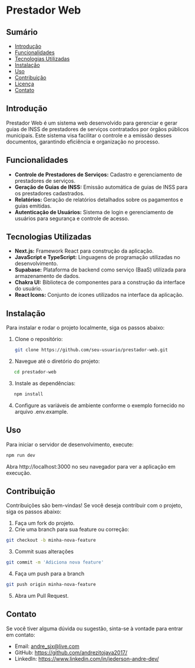 # Prestador Web

## Sumário

- [Introdução](#introdução)
- [Funcionalidades](#funcionalidades)
- [Tecnologias Utilizadas](#tecnologias-utilizadas)
- [Instalação](#instalação)
- [Uso](#uso)
- [Contribuição](#contribuição)
- [Licença](#licença)
- [Contato](#contato)

## Introdução

Prestador Web é um sistema web desenvolvido para gerenciar e gerar guias de INSS de prestadores de serviços contratados por órgãos públicos municipais. Este sistema visa facilitar o controle e a emissão desses documentos, garantindo eficiência e organização no processo.

## Funcionalidades

- **Controle de Prestadores de Serviços:** Cadastro e gerenciamento de prestadores de serviços.
- **Geração de Guias de INSS:** Emissão automática de guias de INSS para os prestadores cadastrados.
- **Relatórios:** Geração de relatórios detalhados sobre os pagamentos e guias emitidas.
- **Autenticação de Usuários:** Sistema de login e gerenciamento de usuários para segurança e controle de acesso.

## Tecnologias Utilizadas

- **Next.js:** Framework React para construção da aplicação.
- **JavaScript e TypeScript:** Linguagens de programação utilizadas no desenvolvimento.
- **Supabase:** Plataforma de backend como serviço (BaaS) utilizada para armazenamento de dados.
- **Chakra UI:** Biblioteca de componentes para a construção da interface do usuário.
- **React Icons:** Conjunto de ícones utilizados na interface da aplicação.

## Instalação

Para instalar e rodar o projeto localmente, siga os passos abaixo:

1. Clone o repositório:

   ```bash
   git clone https://github.com/seu-usuario/prestador-web.git

   ```

2. Navegue até o diretório do projeto:

```bash
   cd prestador-web
```

3. Instale as dependências:

```bash
   npm install

```

4. Configure as variáveis de ambiente conforme o exemplo fornecido no arquivo .env.example.

## Uso

Para iniciar o servidor de desenvolvimento, execute:

```bash
npm run dev

```

Abra http://localhost:3000 no seu navegador para ver a aplicação em execução.

## Contribuição

Contribuições são bem-vindas! Se você deseja contribuir com o projeto, siga os passos abaixo:

1. Faça um fork do projeto.
2. Crie uma branch para sua feature ou correção:

```bash
git checkout -b minha-nova-feature

```

3. Commit suas alterações

```bash
git commit -m 'Adiciona nova feature'
```

4. Faça um push para a branch

```bash
git push origin minha-nova-feature

```

5. Abra um Pull Request.

## Contato

Se você tiver alguma dúvida ou sugestão, sinta-se à vontade para entrar em contato:

- Email: andre_sjx@live.com
- GitHub: https://github.com/andrezitojava2017/
- LinkedIn: https://www.linkedin.com/in/jederson-andre-dev/
